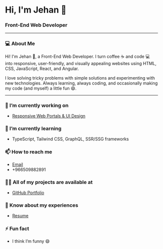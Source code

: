 # Hi, I'm Jehan 👋

### Front-End Web Developer

---

### 💻 About Me

Hi! I'm Jehan 👋, a Front-End Web Developer. I turn coffee ☕ and code 💻 into responsive, user-friendly, and visually appealing websites using HTML, CSS, JavaScript, React, and Angular.  

I love solving tricky problems with simple solutions and experimenting with new technologies. Always learning, always coding, and occasionally making my code (and myself) a little fun 😄.

---

### 🔭 I’m currently working on
- [Responsive Web Portals & UI Design](https://github.com/JeehanAB)

### 🌱 I’m currently learning
- TypeScript, Tailwind CSS, GraphQL, SSR/SSG frameworks

### 📫 How to reach me
- [Email](mailto:JeehanAB@gmail.com)  
- +966509882891  

### 👨‍💻 All of my projects are available at
- [GitHub Portfolio](https://github.com/JeehanAB)

### 📄 Know about my experiences
- [Resume](https://example.com/resume.pdf)  

### ⚡ Fun fact
- I think I’m funny 😄
